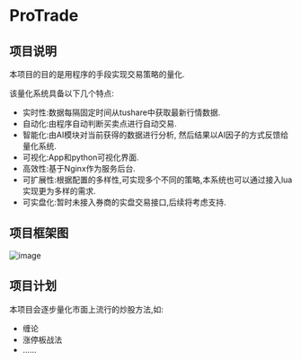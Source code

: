 # ProTrade

## 项目说明
本项目的目的是用程序的手段实现交易策略的量化.

该量化系统具备以下几个特点:
* 实时性:数据每隔固定时间从tushare中获取最新行情数据.
* 自动化:由程序自动判断买卖点进行自动交易.
* 智能化:由AI模块对当前获得的数据进行分析, 然后结果以AI因子的方式反馈给量化系统.
* 可视化:App和python可视化界面.
* 高效性:基于Nginx作为服务后台.
* 可扩展性:根据配置的多样性,可实现多个不同的策略,本系统也可以通过接入lua实现更为多样的需求.
* 可实盘化:暂时未接入券商的实盘交易接口,后续将考虑支持.

## 项目框架图
![image](https://github.com/XavierXia/ProTrade/raw/master/images/ProTrade.png)

## 项目计划
本项目会逐步量化市面上流行的炒股方法,如:
* 缠论
* 涨停板战法
* ......
